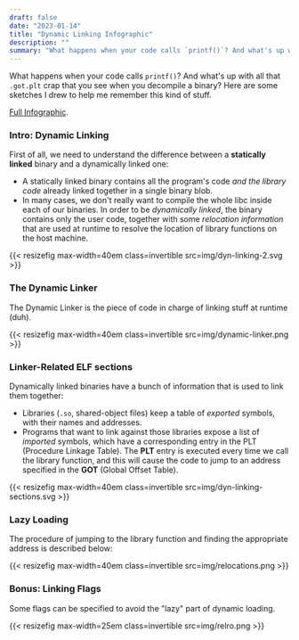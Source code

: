 ```yaml
---
draft: false
date: "2023-01-14"
title: "Dynamic Linking Infographic"
description: ""
summary: "What happens when your code calls `printf()`? And what's up with all that `.got.plt` stuff that you see when you decompile a binary? Here are some sketches I drew to help me remember this kind of stuff."
---
```


What happens when your code calls `printf()`? And what's up with all that `.got.plt` crap that you see when you decompile a binary? Here are some sketches I drew to help me remember this kind of stuff.

[Full Infographic](img/dynamic-linking.png).

<!--These sketches are mainly inspired by [How the ELF ruined the Christmas](https://www.usenix.org/system/files/conference/usenixsecurity15/sec15-paper-di-frederico.pdf). -->

### Intro: Dynamic Linking

First of all, we need to understand the difference between a **statically linked** binary and a dynamically linked one:

- A statically linked binary contains all the program's code _and the library code_ already linked together in a single binary blob.
- In many cases, we don't really want to compile the whole libc inside each of our binaries. In order to be _dynamically linked_, the binary contains only the user code, together with some _relocation information_ that are used at runtime to resolve the location of library functions on the host machine.

<!-- {{< resizefig max-width=40em class=invertible src=img/dyn-linking.svg >}} -->
{{< resizefig max-width=40em class=invertible src=img/dyn-linking-2.svg >}}


### The Dynamic Linker

The Dynamic Linker is the piece of code in charge of linking stuff at runtime (duh).

{{< resizefig max-width=40em class=invertible src=img/dynamic-linker.png >}}

### Linker-Related ELF sections

Dynamically linked binaries have a bunch of information that is used to link them together:

- Libraries (`.so`, shared-object files) keep a table of _exported_ symbols, with their names and addresses.
- Programs that want to link against those libraries expose a list of _imported_ symbols, which have a corresponding entry in the PLT (Procedure Linkage Table). The **PLT** entry is executed every time we call the library function, and this will cause the code to jump to an address specified in the **GOT** (Global Offset Table).

{{< resizefig max-width=40em class=invertible src=img/dyn-linking-sections.svg >}}
<!-- {{< resizefig max-width=40em class=invertible src=img/elf-sections.png >}} -->

### Lazy Loading

The procedure of jumping to the library function and finding the appropriate address is described below:

{{< resizefig max-width=40em class=invertible src=img/relocations.png >}}

### Bonus: Linking Flags

Some flags can be specified to avoid the "lazy" part of dynamic loading.

{{< resizefig max-width=25em class=invertible src=img/relro.png >}}
